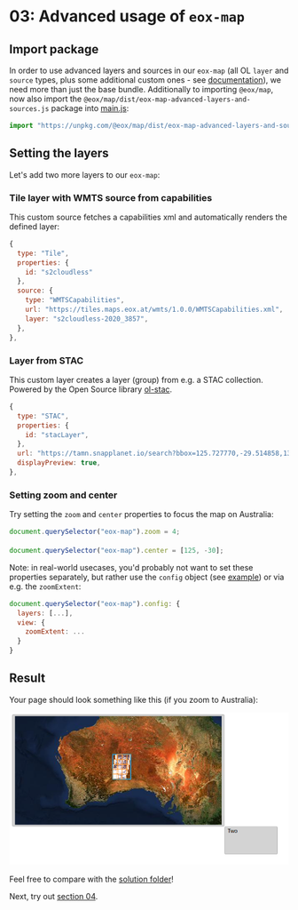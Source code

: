 # 03: Advanced usage of `eox-map`

## Import package

In order to use advanced layers and sources in our `eox-map` (all OL `layer` and `source` types, plus some additional custom ones - see [documentation](<(https://eox-a.github.io/EOxElements/?path=/docs/elements-eox-map--docs)>)), we need more than just the base bundle.
Additionally to importing `@eox/map`, now also import the `@eox/map/dist/eox-map-advanced-layers-and-sources.js` package into [main.js](./main.js):

```js
import "https://unpkg.com/@eox/map/dist/eox-map-advanced-layers-and-sources.js";
```

## Setting the layers

Let's add two more layers to our `eox-map`:

### Tile layer with WMTS source from capabilities

This custom source fetches a capabilities xml and automatically renders the defined layer:

```js
{
  type: "Tile",
  properties: {
    id: "s2cloudless"
  },
  source: {
    type: "WMTSCapabilities",
    url: "https://tiles.maps.eox.at/wmts/1.0.0/WMTSCapabilities.xml",
    layer: "s2cloudless-2020_3857",
  },
},
```

### Layer from STAC

This custom layer creates a layer (group) from e.g. a STAC collection. Powered by the Open Source library [ol-stac](https://github.com/m-mohr/ol-stac).

```js
{
  type: "STAC",
  properties: {
    id: "stacLayer",
  },
  url: "https://tamn.snapplanet.io/search?bbox=125.727770,-29.514858,133.412707,-23.673395&collections=S2",
  displayPreview: true,
},
```

### Setting zoom and center

Try setting the `zoom` and `center` properties to focus the map on Australia:

```js
document.querySelector("eox-map").zoom = 4;

document.querySelector("eox-map").center = [125, -30];
```

Note: in real-world usecases, you'd probably not want to set these properties separately, but rather use the `config` object (see [example](https://eox-a.github.io/EOxElements/?path=/story/elements-eox-map--config-object)) or via e.g. the `zoomExtent`:

```js
document.querySelector("eox-map").config: {
  layers: [...],
  view: {
    zoomExtent: ...
  }
}

```

## Result

Your page should look something like this (if you zoom to Australia):

![](../screenshots/03.png)

Feel free to compare with the [solution folder](./solution/)!

Next, try out [section 04](../04%20eox-layercontrol/README.md).
